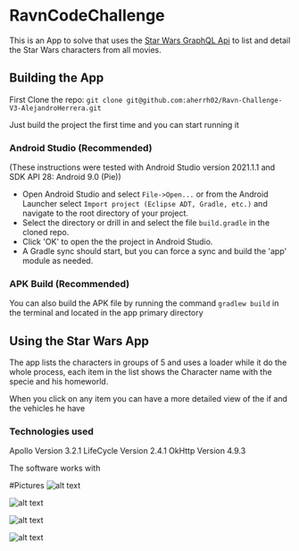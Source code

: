 # RavnCodeChallenge
This is an App to solve that uses the [Star Wars GraphQL Api](https://swapi-graphql.netlify.app/.netlify/functions/index)
to list and detail the Star Wars characters from all movies.

## Building the App

First Clone the repo:
`git clone git@github.com:aherrh02/Ravn-Challenge-V3-AlejandroHerrera.git`

Just build the project the first time and you can start running it

### Android Studio (Recommended)

(These instructions were tested with Android Studio version 2021.1.1 and SDK API 28: Android 9.0 (Pie))

* Open Android Studio and select `File->Open...` or from the Android Launcher select `Import project (Eclipse ADT, Gradle, etc.)` and navigate to the root directory of your project.
* Select the directory or drill in and select the file `build.gradle` in the cloned repo.
* Click 'OK' to open the the project in Android Studio.
* A Gradle sync should start, but you can force a sync and build the 'app' module as needed.

### APK Build (Recommended)

You can also build the APK file by running the command `gradlew build` in the terminal and located in the app primary directory

## Using the Star Wars App

The app lists the characters in groups of 5 and uses a loader while it do the whole process, each item in the list shows the Character name with the specie and his homeworld.

When you click on any item you can have a more detailed view of the if and the vehicles he have

### Technologies used

Apollo Version 3.2.1
LifeCycle Version 2.4.1
OkHttp Version 4.9.3

The software works with 

#Pictures
![alt text](https://github.com/aherrh/Ravn-Challenge-V3-AlejandroHerrera/blob/main/Screenshot%2022-05-01%230826.png?raw=true)

![alt text](https://github.com/aherrh/Ravn-Challenge-V3-AlejandroHerrera/blob/main/Screenshot%202022-05-01%20230640.png?raw=true)

![alt text](https://github.com/aherrh/Ravn-Challenge-V3-AlejandroHerrera/blob/main/Screenshot%202022-05-01%20230806.png?raw=true)

![alt text](https://github.com/aherrh/Ravn-Challenge-V3-AlejandroHerrera/blob/main/Screenshot%202022-05-01%20230844.png.png?raw=true)

